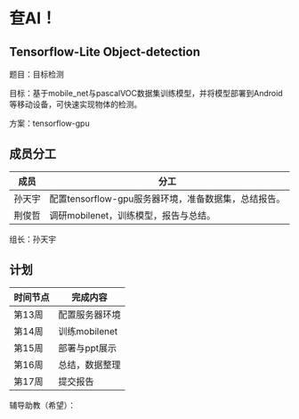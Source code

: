 # 奆AI！

## Tensorflow-Lite Object-detection

题目：目标检测

目标：基于mobile_net与pascalVOC数据集训练模型，并将模型部署到Android等移动设备，可快速实现物体的检测。

方案：tensorflow-gpu 

## 成员分工

| 成员   | 分工                                                 |
| ------ | ---------------------------------------------------- |
| 孙天宇 | 配置tensorflow-gpu服务器环境，准备数据集，总结报告。 |
| 荆俊哲 | 调研mobilenet，训练模型，报告与总结。                |

组长：孙天宇

## 计划

| 时间节点 | 完成内容       |
| -------- | -------------- |
| 第13周   | 配置服务器环境 |
| 第14周   | 训练mobilenet  |
| 第15周   | 部署与ppt展示  |
| 第16周   | 总结，数据整理 |
| 第17周   | 提交报告       |

辅导助教（希望）： 